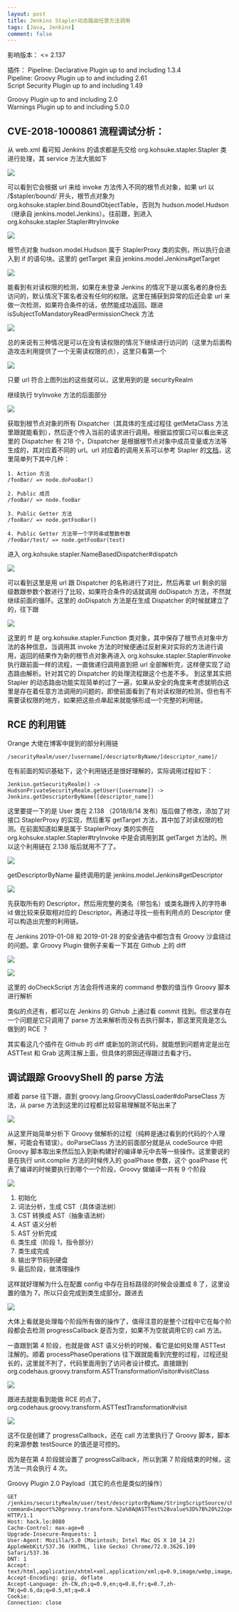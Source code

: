 ```yaml
---
layout: post
title: Jenkins Stapler动态路由任意方法调用
tags: [Java, Jenkins]
comment: false
---
```


影响版本：
<= 2.137

插件：
Pipeline: Declarative Plugin up to and including 1.3.4  
Pipeline: Groovy Plugin up to and including 2.61  
Script Security Plugin up to and including 1.49  

Groovy Plugin up to and including 2.0  
Warnings Plugin up to and including 5.0.0  

## CVE-2018-1000861 流程调试分析：

从 web.xml 看可知 Jenkins 的请求都是先交给 org.kohsuke.stapler.Stapler 类进行处理，其 service 方法大抵如下

![](https://i.loli.net/2019/07/28/5d3d5214ac88061118.jpg)

可以看到它会根据 url 来给 invoke 方法传入不同的根节点对象，如果 url 以 /$stapler/bound/ 开头，根节点对象为 org.kohsuke.stapler.bind.BoundObjectTable，否则为 hudson.model.Hudson（继承自 jenkins.model.Jenkins）。往前跟，到进入 org.kohsuke.stapler.Stapler#tryInvoke 

![](https://i.loli.net/2019/07/28/5d3d52158987d26335.jpg)

根节点对象 hudson.model.Hudson 属于 StaplerProxy 类的实例，所以执行会进入到 if 的语句块。这里的 getTarget 来自 jenkins.model.Jenkins#getTarget

![](https://i.loli.net/2019/07/28/5d3d5215d661b34622.jpg)

能看到有对读权限的检测，如果在未登录 Jenkins 的情况下是以匿名者的身份去访问的，默认情况下匿名者没有任何的权限。这里在捕获到异常的后还会拿 url 来做一次检测，如果符合条件的话，依然能成功返回。跟进 isSubjectToMandatoryReadPermissionCheck 方法

![](https://i.loli.net/2019/07/28/5d3d52176cbe095375.jpg)

总的来说有三种情况是可以在没有读权限的情况下继续进行访问的（这里为后面构造攻击利用提供了一个无需读权限的点），这里只看第一个

![](https://i.loli.net/2019/07/28/5d3d52164a21636235.jpg)

只要 url 符合上图列出的这些就可以，这里用到的是 securityRealm

继续执行 tryInvoke 方法的后面部分

![](https://i.loli.net/2019/07/28/5d3d521c1682011127.jpg)

获取到根节点对象的所有 Dispatcher（其具体的生成过程往 getMetaClass 方法里跟就能看到），然后逐个传入当前的请求进行调用。根据监控窗口可以看出来这里的 Dispatcher 有 218 个，Dispatcher 是根据根节点对象中成员变量或方法等生成的，其对应着不同的 url。url 对应着的调用关系可以参考 Stapler 的[文档](http://stapler.kohsuke.org/reference.html)，这里简单列下其中几种：

```
1. Action 方法
/fooBar/ => node.doFooBar()

2. Public 成员
/fooBar/ => node.fooBar

3. Public Getter 方法
/fooBar/ => node.getFooBar()

4. Public Getter 方法带一个字符串或整数参数
/fooBar/test/ => node.getFooBar(test)
```

进入 org.kohsuke.stapler.NameBasedDispatcher#dispatch 

![](https://i.loli.net/2019/07/28/5d3d521e143db61222.jpg)

可以看到这里是用 url 跟 Dispatcher 的名称进行了对比，然后再拿 url 剩余的层级数跟参数个数进行了比较，如果符合条件的话就调用 doDispatch 方法，不然就继续前面的循环。这里的 doDispatch 方法是在生成 Dispatcher 的时候就建立了的，往下跟

![](https://i.loli.net/2019/07/28/5d3d521f0b8ea98104.jpg)

这里的 ff 是 org.kohsuke.stapler.Function 类对象，其中保存了根节点对象中方法的各种信息，当调用其 invoke 方法的时候便通过反射来对实际的方法进行调用，返回的结果作为新的根节点对象再进入 org.kohsuke.stapler.Stapler#invoke 执行跟前面一样的流程，一直做递归调用直到把 url 全部解析完，这样便实现了动态路由解析。针对其它的 Dispatcher 的处理流程跟这个也差不多。 到这里其实把 Stapler 的动态路由功能实现简单的过了一遍，如果从安全的角度来考虑就明白这里是存在着任意方法调用的问题的，即使前面看到了有对读权限的检测，但也有不需要读权限的地方，如果把这些点串起来就能够形成一个完整的利用链。

## RCE 的利用链

Orange 大佬在博客中提到的部分利用链

```
/securityRealm/user/[username]/descriptorByName/[descriptor_name]/
```

在有前面的知识基础下，这个利用链还是很好理解的，实际调用过程如下：

```
Jenkisn.getSecurityRealm() -> HudsonPrivateSecurityRealm.getUser([username]) -> Jenkins.getDescriptorByName([descriptor_name])
```

这里要提一下的是 User 类在 2.138 （2018/8/14 发布）版后做了修改，添加了对接口 StaplerProxy 的实现，然后重写 getTarget 方法，其中加了对读权限的检测。在前面知道如果是属于 StaplerProxy 类的实例在 org.kohsuke.stapler.Stapler#tryInvoke 中是会调用到其 getTarget 方法的。所以这个利用链在 2.138 版后就用不了了。

![](https://i.loli.net/2019/07/28/5d3d5233ef37880142.jpg)

getDescriptorByName 最终调用的是 jenkins.model.Jenkins#getDescriptor

![](https://i.loli.net/2019/07/28/5d3d52361951131077.jpg)

先获取所有的 Descriptor，然后用完整的类名（带包名）或类名跟传入的字符串 id 做比较来获取相对应的 Descriptor。再通过寻找一些有利用点的 Descriptor 便可以构造出完整的利用链。

在 Jenkins 2019-01-08 和 2019-01-28 的安全通告中都包含有 Groovy 沙盒绕过的问题。拿 Groovy Plugin 做例子来看一下其在 Github 上的 diff

![](https://i.loli.net/2019/07/28/5d3d523889cfc48005.jpg)

![](https://i.loli.net/2019/07/28/5d3d5237be8ea24042.jpg)

这里的 doCheckScript 方法会将传进来的 command 参数的值当作 Groovy 脚本进行解析

类似的点还有，都可以在 Jenkins 的 Github 上通过看 commit 找到。但这里存在一个问题是它只调用了 parse 方法来解析而没有去执行脚本，那这里究竟是怎么做到的 RCE ？

其实看这几个插件在 Github 的 diff 或新加的测试代码，就能想到问题肯定是出在 ASTTest 和 Grab 这两注解上面，但具体的原因还得跟过去看才行。


## 调试跟踪 GroovyShell 的 parse 方法
顺着 parse 往下跟，直到 groovy.lang.GroovyClassLoader#doParseClass 方法，从 parse 方法到这里的过程都比较容易理解就不贴出来了 

![](https://i.loli.net/2019/07/28/5d3d523ceedac27353.jpg)

从这里开始简单分析下 Groovy 做解析的过程（纯粹是通过看到的代码的个人理解，可能会有错误）。doParseClass 方法的前面部分就是从 codeSource 中把 Groovy 脚本取出来然后加入到新构建好的编译单元中去等一些操作。这里要说的是在执行 unit.complie 方法的时候传入的 goalPhase 参数，这个 goalPhase 代表了编译的时候要执行到哪个一个阶段，Groovy 做编译一共有 9 个阶段

![](https://i.loli.net/2019/07/28/5d3d523e0211376861.jpg)

1. 初始化
2. 词法分析，生成 CST（具体语法树）
3. CST 转换成 AST（抽象语法树）
4. AST 语义分析
5. AST 分析完成
6. 类生成（阶段 1，指令部分）
7. 类生成完成
8. 输出字节码到硬盘
9. 最后阶段，做清理操作

这样就好理解为什么在配置 config 中存在目标路径的时候会设置成 8 了，这里设置的值为 7，所以只会完成到类生成部分。跟进去

![](https://i.loli.net/2019/07/28/5d3d52401632679237.jpg)

大体上看就是处理每个阶段所有做的操作了，值得注意的是整个过程中它在每个阶段都会去检测 progressCallback 是否为空，如果不为空就调用它的 call 方法。

一直跟到第 4 阶段，也就是做 AST 语义分析的时候，看它是如何处理 ASTTest 注解的。顺着 processPhaseOperations 往下跟就能看到完整的过程，过程还挺长的，这里就不列了，代码里面用到了访问者设计模式。直接跟到 org.codehaus.groovy.transform.ASTTransformationVisitor#visitClass

![](https://i.loli.net/2019/07/28/5d3d523e9e33f19701.jpg)

跟进去就能看到能做 RCE 的点了，org.codehaus.groovy.transform.ASTTestTransformation#visit

![](https://i.loli.net/2019/07/28/5d3d52503b5df90022.jpg)

这不仅是创建了 progressCallback，还在 call 方法里执行了 Groovy 脚本，脚本的来源参数 testSource 的值还是可控的。

因为是在第 4 阶段就设置了 progressCallback，所以到第 7 阶段结束的时候，这方法一共会执行 4 次。

Groovy Plugin 2.0 Payload（其它的点也是类似的操作）

```
GET /jenkins/securityRealm/user/test/descriptorByName/StringScriptSource/checkScript?command=import%20groovy.transform.%2a%0A@ASTTest%28value%3D%7B%20%22open%20/applications/calculator.app%22.execute%28%29%20%7D%29%0A@Field%20int%20x%0A HTTP/1.1
Host: hack.lo:8080
Cache-Control: max-age=0
Upgrade-Insecure-Requests: 1
User-Agent: Mozilla/5.0 (Macintosh; Intel Mac OS X 10_14_2) AppleWebKit/537.36 (KHTML, like Gecko) Chrome/72.0.3626.109 Safari/537.36
DNT: 1
Accept: text/html,application/xhtml+xml,application/xml;q=0.9,image/webp,image/apng,*/*;q=0.8
Accept-Encoding: gzip, deflate
Accept-Language: zh-CN,zh;q=0.9,en;q=0.8,fr;q=0.7,zh-TW;q=0.6,da;q=0.5,mt;q=0.4
Cookie: 
Connection: close
```
